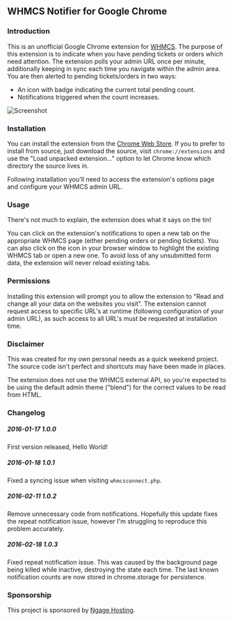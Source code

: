 ## WHMCS Notifier for Google Chrome

### Introduction
This is an unofficial Google Chrome extension for [WHMCS](https://www.whmcs.com). The purpose of this extension is to indicate when you have pending tickets or orders which need attention. The extension polls your admin URL once per minute, additionally keeping in sync each time you navigate within the admin area. You are then alerted to pending tickets/orders in two ways:

* An icon with badge indicating the current total pending count.
* Notifications triggered when the count increases.

![Screenshot](https://i.imgur.com/ybrqALT.jpg)

### Installation
You can install the extension from the [Chrome Web Store](https://chrome.google.com/webstore/detail/whmcs-notifier/hodfnepodddflpcilaccjbgfnkbgffjc). If you to prefer to install from source, just download the source, visit `chrome://extensions` and use the "Load unpacked extension..." option to let Chrome know which directory the source lives in.

Following installation you'll need to access the extension's options page and configure your WHMCS admin URL.

### Usage

There's not much to explain, the extension does what it says on the tin!

You can click on the extension's notifications to open a new tab on the appropriate WHMCS page (either pending orders or pending tickets). You can also click on the icon in your browser window to highlight the existing WHMCS tab or open a new one. To avoid loss of any unsubmitted form data, the extension will never reload existing tabs.

### Permissions
Installing this extension will prompt you to allow the extension to "Read and change all your data on the websites you visit". The extension cannot request access to specific URL's at runtime (following configuration of your admin URL), as such access to all URL's must be requested at installation time.

### Disclaimer
This was created for my own personal needs as a quick weekend project. The source code isn't perfect and shortcuts may have been made in places.

The extension does not use the WHMCS external API, so you're expected to be using the default admin theme ("blend") for the correct values to be read from HTML.

### Changelog

##### 2016-01-17 1.0.0
First version released, Hello World!

##### 2016-01-18 1.0.1
Fixed a syncing issue when visiting `whmcsconnect.php`.

##### 2016-02-11 1.0.2
Remove unnecessary code from notifications. Hopefully this update fixes the repeat notification issue, however I'm struggling to reproduce this problem accurately.

##### 2016-02-18 1.0.3
Fixed repeat notification issue. This was caused by the background page being killed while inactive, destroying the state each time. The last known notification counts are now stored in chrome.storage for persistence.

### Sponsorship

This project is sponsored by [Ngage Hosting](https://www.ngagehosting.uk).
